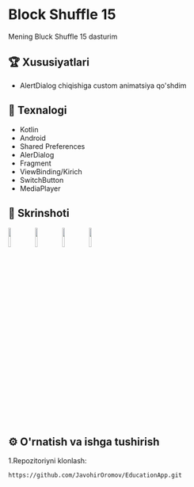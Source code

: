 # Block Shuffle 15

Mening Bluck Shuffle 15 dasturim

## 🏆 Xususiyatlari

- AlertDialog chiqishiga custom animatsiya qo'shdim

## 🚀 Texnalogi

- Kotlin
- Android
- Shared Preferences
- AlerDialog
- Fragment
- ViewBinding/Kirich
- SwitchButton
- MediaPlayer

## 📸 Skrinshoti

<p float="left">
  <img src="https://drive.google.com/uc?export=view&id=1CJ_k7BwSI-8WMewxfD3eM270nLY3ru0O" width="10%" />
  <img src="https://drive.google.com/uc?export=view&id=1HheCwFXWQ3Fh0NOudv6XxC_1HJJFtUDT" width="10%" />
  <img src="https://drive.google.com/uc?export=view&id=1VbdcFP8hvHvYfx_7PMSlDi9kdViO7hfH" width="10%" />
  <img src="https://drive.google.com/uc?export=view&id=1pvlyve2anMXxUskdq_Y8p6ipDDMOy_xo" width="10%" />
</p>

## ⚙️ O'rnatish va ishga tushirish

1.Repozitoriyni klonlash:

```bash
https://github.com/JavohirOromov/EducationApp.git
